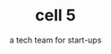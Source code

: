 ---
title: cell 5
subtitle: a tech team for start-ups
image: img/GettyImages-1017380290.jpgAPI-DISRUPTION-696x435.jpg
text: >
    We partner with [our clients](/clients) to blend [the teams](/people) for delivering start-ups and scale-ups.
footer: >
    **If you are not ready to engage with us yet and have questions or need more convincing, invite us to pitch to you. [Let us Pitch?](/contact)**
preludes:
  - heading: "People"
    moreLink: "/people"
    text: >
      We are currently [7 people](/people), in a distributed remote team, supported by an extensive freelance network.
      
      
      We have experience delivering start-up products from scratch, and supporting them through launches, pivots and scale-ups. 
      
      
      We blend teams with our clients, providing anywhere between one developer or an entire start-up technology team, including acting CTO.
    imageUrl: "/img/skate.jpg"

  - heading: "Clients"
    moreLink: "/clients"
    text: > 
      [Our clients](/clients) are small businesses with between 1-50 people. They are either bootstrapping, early-stage start-ups or trying to make strategic IT investment on a limited budget.
      

      They want to get to market rapidly and iteratively and are looking for an experienced, affordable start-up technology partner who can build or extend their product quickly and sustainably.
      
    imageUrl: "/img/long-term-value-2.jpg"

  - heading: "Values"
    moreLink: "/values"
    text: >
      We take [our values](/values) seriously. We can tell you stories about how our actions reflect our values, and what influenced us to form them. They are most useful to help remind us when we go off track, and to help filter [the people](/people) and [the clients](/clients) we choose to work with.
       

    imageUrl: "/img/long-term-value-2.jpg"

  - heading: "Process"
    moreLink: "/process"
    text: >
      Building the right team is way more important than [the process](/process), so we try to keep this light.
      

      We also document our currently preferred [tools and techniques](/tools) which we update regularly to reflect our actual working practises.
    imageUrl: "/img/long-term-value-2.jpg"
  - heading: "Tools & Techniques"
    moreLink: "/tools"
    text: >
      Being a remote-first, small I.T. consultancy means we have tried a lot of [tools](/tools) and are always trying to improve our [techniques](/tools).  
    imageUrl: "/img/long-term-value-2.jpg"  
---